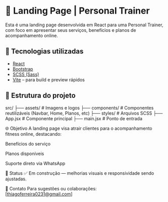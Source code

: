 # 💪 Landing Page | Personal Trainer

Esta é uma landing page desenvolvida em React para uma Personal Trainer, com foco em apresentar seus serviços, benefícios e planos de acompanhamento online.

## 🚀 Tecnologias utilizadas

- [React](https://reactjs.org/)
- [Bootstrap](https://getbootstrap.com/)
- [SCSS (Sass)](https://sass-lang.com/)
- [Vite](https://vitejs.dev/) – para build e preview rápidos

## 📁 Estrutura do projeto

src/
├── assets/ # Imagens e logos
├── components/ # Componentes reutilizáveis (Navbar, Home, Planos, etc)
├── styles/ # Arquivos SCSS
├── App.jsx # Componente principal
├── main.jsx # Ponto de entrada

🌐 Objetivo
A landing page visa atrair clientes para o acompanhamento fitness online, destacando:

Benefícios do serviço

Planos disponíveis

Suporte direto via WhatsApp

📌 Status
✅ Em construção — melhorias visuais e responsividade sendo ajustadas.

📧 Contato
Para sugestões ou colaborações: [thiagoferreira0231@gmail.com]
